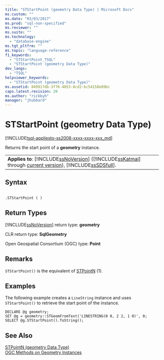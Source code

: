 ```yaml
---
title: "STStartPoint (geometry Data Type) | Microsoft Docs"
ms.custom: ""
ms.date: "03/03/2017"
ms.prod: "sql-non-specified"
ms.reviewer: ""
ms.suite: ""
ms.technology: 
  - "database-engine"
ms.tgt_pltfrm: ""
ms.topic: "language-reference"
f1_keywords: 
  - "STStartPoint_TSQL"
  - "STStartPoint (geometry Data Type)"
dev_langs: 
  - "TSQL"
helpviewer_keywords: 
  - "STStartPoint (geometry Data Type)"
ms.assetid: 049917db-3f76-4053-8cd2-bc54158e89bc
caps.latest.revision: 20
ms.author: "rickbyh"
manager: "jhubbard"
---
```

# STStartPoint (geometry Data Type)
[!INCLUDE[tsql-appliesto-ss2008-xxxx-xxxx-xxx_md](../../../database-engine/configure/windows/includes/tsql-appliesto-ss2008-xxxx-xxxx-xxx-md.md)]

  Returns the start point of a **geometry** instance.  
  
||  
|-|  
|**Applies to**: [!INCLUDE[ssNoVersion](../../../advanced-analytics/r-services/includes/ssnoversion-md.md)] ([!INCLUDE[ssKatmai](../../../analysis-services/data-mining/includes/sskatmai-md.md)] through [current version](http://go.microsoft.com/fwlink/p/?LinkId=299658)), [!INCLUDE[ssSDSfull](../../../analysis-services/multidimensional-models/includes/sssdsfull-md.md)].|  
  
## Syntax  
  
```  
  
.STStartPoint ( )  
```  
  
## Return Types  
 [!INCLUDE[ssNoVersion](../../../advanced-analytics/r-services/includes/ssnoversion-md.md)] return type: **geometry**  
  
 CLR return type: **SqlGeometry**  
  
 Open Geospatial Consortium (OGC) type: **Point**  
  
## Remarks  
 `STStartPoint()` is the equivalent of [STPointN](../../../t-sql/spatial/geometry/stpointn-geometry-data-type.md) (1).  
  
## Examples  
 The following example creates a `LineString` instance and uses `STStartPoint()` to retrieve the start point of the instance.  
  
```  
DECLARE @g geometry;  
SET @g = geometry::STGeomFromText('LINESTRING(0 0, 2 2, 1 0)', 0;  
SELECT @g.STStartPoint().ToString();  
```  
  
## See Also  
 [STPointN &#40;geometry Data Type&#41;](../../../t-sql/spatial/geometry/stpointn-geometry-data-type.md)   
 [OGC Methods on Geometry Instances](../../../t-sql/spatial/geometry/ogc-methods-on-geometry-instances.md)  
  
  